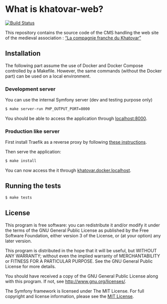# What is khatovar-web?

[![Build Status](https://travis-ci.org/damien-carcel/khatovar-web.svg?branch=master)](https://travis-ci.org/damien-carcel/khatovar-web)

This repository contains the source code of the CMS handling the web site of the medieval association :
[“La compagnie franche du Khatovar”](http://www.compagniefranchedukhatovar.fr/)

## Installation

The following part assume the use of Docker and Docker Compose controlled by a Makefile.
However, the same commands (without the Docker part) can be used on a local environment.

### Development server

You can use the internal Symfony server (dev and testing purpose only)
```bash
$ make server-run PHP_OUTPUT_PORT=8000
```

You should be able to access the application through [localhost:8000](http://localhost:8000).

### Production like server

First install Traefik as a reverse proxy by following [these instructions](https://github.com/damien-carcel/traefik-as-local-reverse-proxy).

Then serve the application:
```bash
$ make install
```

You can now access the it through [khatovar.docker.localhost](http://khatovar.docker.localhost).

## Running the tests

```bash
$ make tests
```

## License

This program is free software: you can redistribute it and/or modify it under the terms of the GNU General Public License as published by the Free Software Foundation, either version 3 of the License, or (at your option) any later version.

This program is distributed in the hope that it will be useful, but WITHOUT ANY WARRANTY; without even the implied warranty of MERCHANTABILITY or FITNESS FOR A PARTICULAR PURPOSE.  See the GNU General Public License for more details.

You should have received a copy of the GNU General Public License along with this program.  If not, see <http://www.gnu.org/licenses/>.

The Symfony framework is licensed under The MIT License. For full copyright and license information, please see the [MIT License](http://www.opensource.org/licenses/mit-license.php).

